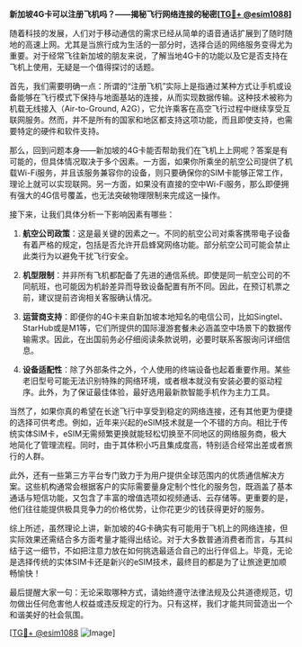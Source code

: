 **新加坡4G卡可以注册飞机吗？——揭秘飞行网络连接的秘密[[TG💪+ @esim1088](https://t.me/s/esim1088)]**

随着科技的发展，人们对于移动通信的需求已经从简单的语音通话扩展到了随时随地的高速上网。尤其是当旅行成为生活的一部分时，选择合适的网络服务变得尤为重要。对于经常飞往新加坡的朋友来说，了解当地4G卡的功能以及它是否支持在飞机上使用，无疑是一个值得探讨的话题。

首先，我们需要明确一点：所谓的“注册飞机”实际上是指通过某种方式让手机或设备能够在飞行模式下保持与地面基站的连接，从而实现数据传输。这种技术被称为机载无线接入（Air-to-Ground, A2G），它允许乘客在高空飞行过程中继续享受互联网服务。然而，并不是所有的国家和地区都支持这项功能，而且即使支持，也需要特定的硬件和软件支持。

那么，回到问题本身——新加坡的4G卡能否帮助我们在飞机上上网呢？答案是有可能的，但具体情况取决于多个因素。一方面，如果你所乘坐的航空公司提供了机载Wi-Fi服务，并且该服务兼容你的设备，则只要确保你的SIM卡能够正常工作，理论上就可以实现联网。另一方面，如果没有直接的空中Wi-Fi服务，那么即便拥有强大的4G信号覆盖，也无法突破物理限制来完成这一操作。

接下来，让我们具体分析一下影响因素有哪些：

1. **航空公司政策**：这是最关键的因素之一。不同的航空公司对乘客携带电子设备有着严格的规定，包括是否允许开启蜂窝网络功能。部分航空公司可能会禁止此类行为以避免干扰飞行安全。
   
2. **机型限制**：并非所有飞机都配备了先进的通信系统。即使是同一航空公司的不同航班，也可能因为机龄差异而导致设备配置有所不同。因此，在预订机票之前，建议提前咨询相关客服确认情况。

3. **运营商支持**：即便你的4G卡来自新加坡本地知名的电信公司，比如Singtel、StarHub或是M1等，它们所提供的国际漫游套餐未必涵盖空中场景下的数据传输需求。因此，在出国前务必仔细阅读条款说明，必要时联系客服询问详细信息。

4. **设备适配性**：除了外部条件之外，个人使用的终端设备也起着重要作用。某些老旧型号可能无法识别特殊的网络环境，或者根本就没有安装必要的驱动程序。此外，为了保证最佳体验，最好选用最新款智能手机作为主力工具。

当然了，如果你真的希望在长途飞行中享受到稳定的网络连接，还有其他更为便捷的选择可供考虑。例如，近年来兴起的eSIM技术就是一个不错的方向。相比于传统实体SIM卡，eSIM无需频繁更换就能轻松切换至不同地区的网络服务商，极大地简化了管理流程。同时，由于其体积小巧且集成度高，特别适合经常出差或者旅行的人群。

此外，还有一些第三方平台专门致力于为用户提供全球范围内的优质通信解决方案。这些机构通常会根据客户的实际需要量身定制个性化的服务包，既涵盖了基本通话与短信功能，又包含了丰富的增值选项如视频通话、云存储等。更重要的是，他们往往能提供极具竞争力的价格优势，让你花更少的钱获得更好的服务。

综上所述，虽然理论上讲，新加坡的4G卡确实有可能用于飞机上的网络连接，但实际效果还需结合多方面考量才能得出结论。对于大多数普通消费者而言，与其纠结于这一细节，不如把注意力放在如何挑选最适合自己的出行伴侣上。毕竟，无论是选择传统的实体SIM卡还是新兴的eSIM技术，最终目的都是为了让旅途更加顺畅愉快！

最后提醒大家一句：无论采取哪种方式，请始终遵守法律法规及公共道德规范，切勿做出任何危害他人权益或违反规定的行为。只有这样，我们才能共同营造出一个和谐美好的社会氛围。

[[TG💪+ @esim1088](https://t.me/s/esim1088) ![Image](https://i.postimg.cc/4NQfJmqS/Snipaste-2025-05-13-00-14-12.png)]